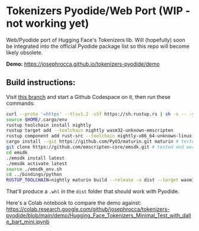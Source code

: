 # Tokenizers Pyodide/Web Port (WIP - not working yet)
Web/Pyodide port of Hugging Face's Tokenizers lib. Will (hopefully) soon be integrated into the official Pyodide package list so this repo will become likely obsolete.

**Demo:** https://josephrocca.github.io/tokenizers-pyodide/demo

## Build instructions:
Visit [this branch](https://github.com/josephrocca/tokenizers/tree/pyodide) and start a Github Codespace on it, then run these commands:
```bash
curl --proto '=https' --tlsv1.2 -sSf https://sh.rustup.rs | sh -s -- -y
source $HOME/.cargo/env
rustup toolchain install nightly
rustup target add --toolchain nightly wasm32-unknown-emscripten
rustup component add rust-src --toolchain nightly-x86_64-unknown-linux-gnu
cargo install --git https://github.com/PyO3/maturin.git maturin # tested and working at commit hash 05169de
git clone https://github.com/emscripten-core/emsdk.git # tested and working at commit hash 517e02f
cd emsdk
./emsdk install latest
./emsdk activate latest
source ./emsdk_env.sh
cd ../bindings/python
RUSTUP_TOOLCHAIN=nightly maturin build --release -o dist --target wasm32-unknown-emscripten -i python3.10
```
That'll produce a `.whl` in the `dist` folder that should work with Pyodide.

Here's a Colab notebook to compare the demo against: https://colab.research.google.com/github/josephrocca/tokenizers-pyodide/blob/main/demo/Hugging_Face_Tokenizers_Minimal_Test_with_dalle_bart_mini.ipynb
